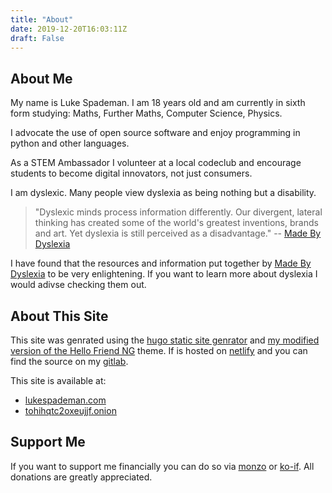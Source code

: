 ```yaml
---
title: "About"
date: 2019-12-20T16:03:11Z
draft: False
---
```


## About Me

My name is Luke Spademan.
I am 18 years old and am currently in sixth form studying: Maths, Further Maths, Computer Science, Physics.

I advocate the use of open source software and enjoy programming in python and other languages.

As a STEM Ambassador I volunteer at a local codeclub and encourage students to become digital innovators, not just consumers.

I am dyslexic.
Many people view dyslexia as being nothing but a disability.

> "Dyslexic minds process information differently.
> Our divergent, lateral thinking has created some of the world's greatest inventions, brands and art.
> Yet dyslexia is still perceived as a disadvantage."
> -- [Made By Dyslexia](http://madebydyslexia.org)

I have found that the resources and information put together by [Made By Dyslexia](http://madebydyslexia.org) to be very enlightening.
If you want to learn more about dyslexia I would adivse checking them out.

## About This Site

This site was genrated using the [hugo static site genrator](https://gohugo.io) and [my modified version of the Hello Friend NG](https://gitlab.com/mokytis/hello-friend-ng) theme.
If is hosted on [netlify](https://www.netlify.com/) and you can find the source on my [gitlab](https://gitlab.com/mokytis/hugo-site).

This site is available at:

* [lukespademan.com](https://lukespademan.com)
* [tohihqtc2oxeujjf.onion](http://tohihqtc2oxeujjf.onion)

## Support Me

If you want to support me financially you can do so via [monzo](https://monzo.me/lukespademan) or [ko-if](https://www.ko-fi.com/mokytis).
All donations are greatly appreciated.
